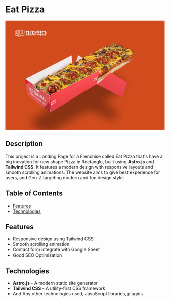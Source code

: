# Eat Pizza

![Project Banner](./src/Assets/banner/banner.png)

## Description

This project is a Landing Page for a Frenchise called Eat Pizza that's have a big inovation for new shape Pizza in Rectangle, built using **Astro.js** and **Tailwind CSS**. It features a modern design with responsive layouts and smooth scrolling animations. The website aims to give best experience for users, and Gen-Z targeting modern and fun design style.

## Table of Contents

- [Features](#features)
- [Technologies](#technologies)

## Features

- Responsive design using Tailwind CSS
- Smooth scrolling animation
- Contact form integrate with Google Sheet
- Good SEO Optimization

## Technologies

- **Astro.js** - A modern static site generator
- **Tailwind CSS** - A utility-first CSS framework
- And Any other technologies used, JavaScript libraries, plugins
